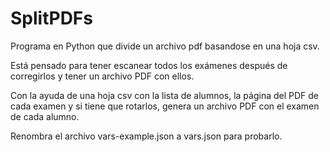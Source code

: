 # SplitPDFs
Programa en Python que divide un archivo pdf basandose en una hoja csv.

Está pensado para tener escanear todos los exámenes después de corregirlos y tener un archivo PDF con ellos.

Con la ayuda de una hoja csv con la lista de alumnos, la página del PDF de cada examen y si tiene que rotarlos, genera un archivo PDF con el examen de cada alumno.


Renombra el archivo vars-example.json a vars.json para probarlo.
 



